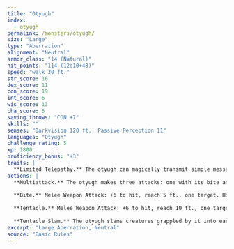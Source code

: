 ```yaml
---
title: "Otyugh"
index:
  - otyugh
permalink: /monsters/otyugh/
size: "Large"
type: "Aberration"
alignment: "Neutral"
armor_class: "14 (Natural)"
hit_points: "114 (12d10+48)"
speed: "walk 30 ft."
str_score: 16
dex_score: 11
con_score: 19
int_score: 6
wis_score: 13
cha_score: 6
saving_throws: "CON +7"
skills: ""
senses: "Darkvision 120 ft., Passive Perception 11"
languages: "Otyugh"
challenge_rating: 5
xp: 1800
proficiency_bonus: "+3"
traits: |
  **Limited Telepathy.** The otyugh can magically transmit simple messages and images to any creature within 120 ft. of it that can understand a language. This form of telepathy doesn't allow the receiving creature to telepathically respond.
actions: |
  **Multiattack.** The otyugh makes three attacks: one with its bite and two with its tentacles.
  
  **Bite.** Melee Weapon Attack: +6 to hit, reach 5 ft., one target. Hit: 12 (2d8 + 3) piercing damage. If the target is a creature, it must succeed on a DC 15 Constitution saving throw against disease or become poisoned until the disease is cured. Every 24 hours that elapse, the target must repeat the saving throw, reducing its hit point maximum by 5 (1d10) on a failure. The disease is cured on a success. The target dies if the disease reduces its hit point maximum to 0. This reduction to the target's hit point maximum lasts until the disease is cured.
  
  **Tentacle.** Melee Weapon Attack: +6 to hit, reach 10 ft., one target. Hit: 7 (1d8 + 3) bludgeoning damage plus 4 (1d8) piercing damage. If the target is Medium or smaller, it is grappled (escape DC 13) and restrained until the grapple ends. The otyugh has two tentacles, each of which can grapple one target.
  
  **Tentacle Slam.** The otyugh slams creatures grappled by it into each other or a solid surface. Each creature must succeed on a DC 14 Constitution saving throw or take 10 (2d6 + 3) bludgeoning damage and be stunned until the end of the otyugh's next turn. On a successful save, the target takes half the bludgeoning damage and isn't stunned.  
excerpt: "Large Aberration, Neutral"
source: "Basic Rules"
---
```

